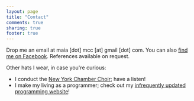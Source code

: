 ```yaml
---
layout: page
title: "Contact"
comments: true
sharing: true
footer: true
---
```

Drop me an email at maia [dot] mcc [at] gmail [dot] com. You can also [find me on Facebook](//www.facebook.com/maiacallsdances). References available on request.

Other hats I wear, in case you're curious:

<ul class="narrow-top">
	<li>
		I conduct the <a href="https://www.chamberchoirs.nyc/welcome" target="_blank">New York Chamber Choir</a>; have a listen!
	</li>
	<li>
		I make my living as a programmer; check out my <a href="https://code.maiamccormick.com" target="_blank">infrequently updated programming website</a>!
	</li>
</ul>
